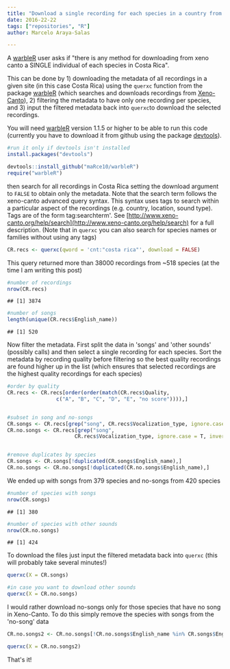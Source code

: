 ```yaml
---
title: "Download a single recording for each species in a country from Xeno-Canto"
date: 2016-22-22
tags: ["repositories", "R"]
author: Marcelo Araya-Salas

---
```


A [warbleR](https://cran.r-project.org/package=warbleR) user asks if "there is any method for downloading from xeno canto a SINGLE individual of each species in Costa Rica".

This can be done by 1) downloading the metadata of all recordings in a given site (in this case Costa Rica) using the `querxc` function from the package [warbleR](https://cran.r-project.org/package=warbleR) (which searches and downloads recordings from [Xeno-Canto](http://www.xeno-canto.org)), 2) filtering the metadata to have only one recording per species, and 3) input the filtered metadata back into `querxc`to download the selected recordings.

You will need [warbleR](https://cran.r-project.org/package=warbleR) version 1.1.5 or higher to be able to run this code (currently you have to download it from github using the package [devtools](https://cran.r-project.org/package=devtools)).


```r
#run it only if devtools isn't installed
install.packages("devtools")

devtools::install_github("maRce10/warbleR")
require("warbleR")
```




then search for all recordings in Costa Rica setting the download argument to `FALSE` to obtain only the metadata. Note that the search term follows the xeno-canto advanced query syntax. This syntax uses tags to search within a particular aspect of the recordings (e.g. country, location, sound type). Tags are of the form tag:searchterm'. See [http://www.xeno-canto.org/help/search](http://www.xeno-canto.org/help/search) for a full description. (Note that in `querxc` you can also search for species names or families without using any tags)


```r
CR.recs <- querxc(qword = 'cnt:"costa rica"', download = FALSE)
```



This query returned more than 38000 recordings from ~518 species (at the time I am writing this post)


```r
#number of recordings
nrow(CR.recs)
```



```
## [1] 3874
```



```r
#number of songs
length(unique(CR.recs$English_name))
```



```
## [1] 520
```

Now filter the metadata. First split the data in 'songs' and 'other sounds' (possibly calls) and then select a single recording for each species. Sort the metadata by recording quality before filtering so the best quality recordings are found higher up in the list (which ensures that selected recordings are the highest quality recordings for each species)


```r
#order by quality
CR.recs <- CR.recs[order(order(match(CR.recs$Quality, 
                c("A", "B", "C", "D", "E", "no score")))),]


#subset in song and no-songs
CR.songs <- CR.recs[grep("song", CR.recs$Vocalization_type, ignore.case = T),]
CR.no.songs <- CR.recs[grep("song", 
                      CR.recs$Vocalization_type, ignore.case = T, invert = T),]


#remove duplicates by species
CR.songs <- CR.songs[!duplicated(CR.songs$English_name),]
CR.no.songs <- CR.no.songs[!duplicated(CR.no.songs$English_name),]
```

We ended up with songs from 379 species and no-songs from 420 species


```r
#number of species with songs
nrow(CR.songs)
```



```
## [1] 380
```



```r
#number of species with other sounds
nrow(CR.no.songs)
```



```
## [1] 424
```

To download the files just input the filtered metadata back into `querxc` (this will probably take several minutes!)


```r
querxc(X = CR.songs)

#in case you want to download other sounds
querxc(X = CR.no.songs)
```


I would rather download no-songs only for those species that have no song in Xeno-Canto. To do this simply remove the species with songs from the 'no-song' data


```r
CR.no.songs2 <- CR.no.songs[!CR.no.songs$English_name %in% CR.songs$English_name, ]

querxc(X = CR.no.songs2)
```

That's it!
